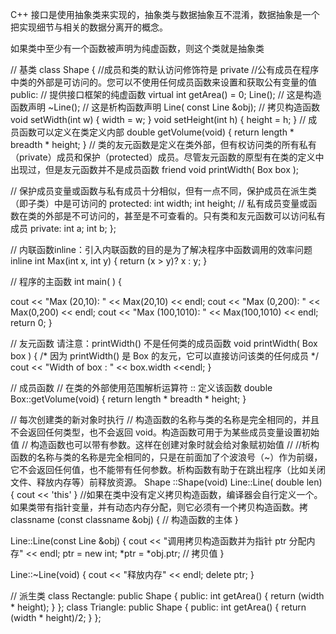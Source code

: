
C++ 接口是使用抽象类来实现的，抽象类与数据抽象互不混淆，数据抽象是一个把实现细节与相关的数据分离开的概念。

如果类中至少有一个函数被声明为纯虚函数，则这个类就是抽象类

// 基类
class Shape 
{
    //成员和类的默认访问修饰符是 private
    //公有成员在程序中类的外部是可访问的。您可以不使用任何成员函数来设置和获取公有变量的值
public:
   // 提供接口框架的纯虚函数
   virtual int getArea() = 0;
   Line();   // 这是构造函数声明
    ~Line();  // 这是析构函数声明
    Line( const Line &obj);      // 拷贝构造函数
   void setWidth(int w)
   {
      width = w;
   }
   void setHeight(int h)
   {
      height = h;
   }
   // 成员函数可以定义在类定义内部
   double getVolume(void)
      {
         return length * breadth * height;
      }
    // 类的友元函数是定义在类外部，但有权访问类的所有私有（private）成员和保护（protected）成员。尽管友元函数的原型有在类的定义中出现过，但是友元函数并不是成员函数
    friend void printWidth( Box box );

// 保护成员变量或函数与私有成员十分相似，但有一点不同，保护成员在派生类（即子类）中是可访问的
protected:
   int width;
   int height;
// 私有成员变量或函数在类的外部是不可访问的，甚至是不可查看的。只有类和友元函数可以访问私有成员
private:
    int a;
    int b;
};

// 内联函数inline：引入内联函数的目的是为了解决程序中函数调用的效率问题
inline int Max(int x, int y)
{
   return (x > y)? x : y;
}

// 程序的主函数
int main( )
{

   cout << "Max (20,10): " << Max(20,10) << endl;
   cout << "Max (0,200): " << Max(0,200) << endl;
   cout << "Max (100,1010): " << Max(100,1010) << endl;
   return 0;
}

// 友元函数 请注意：printWidth() 不是任何类的成员函数
void printWidth( Box box )
{
   /* 因为 printWidth() 是 Box 的友元，它可以直接访问该类的任何成员 */
   cout << "Width of box : " << box.width <<endl;
}

// 成员函数
 // 在类的外部使用范围解析运算符 :: 定义该函数
double Box::getVolume(void)
{
    return length * breadth * height;
}

// 每次创建类的新对象时执行
// 构造函数的名称与类的名称是完全相同的，并且不会返回任何类型，也不会返回 void。构造函数可用于为某些成员变量设置初始值
// 构造函数也可以带有参数。这样在创建对象时就会给对象赋初始值
// 
//析构函数的名称与类的名称是完全相同的，只是在前面加了个波浪号（~）作为前缀，它不会返回任何值，也不能带有任何参数。析构函数有助于在跳出程序（比如关闭文件、释放内存等）前释放资源。
Shape ::Shape(void)
Line::Line( double len)
{
    cout << 'this'
}
//如果在类中没有定义拷贝构造函数，编译器会自行定义一个。如果类带有指针变量，并有动态内存分配，则它必须有一个拷贝构造函数。拷
classname (const classname &obj) {
   // 构造函数的主体
}

Line::Line(const Line &obj)
{
    cout << "调用拷贝构造函数并为指针 ptr 分配内存" << endl;
    ptr = new int;
    *ptr = *obj.ptr; // 拷贝值
}

Line::~Line(void)
{
    cout << "释放内存" << endl;
    delete ptr;
}



// 派生类
class Rectangle: public Shape
{
public:
   int getArea()
   { 
      return (width * height); 
   }
};
class Triangle: public Shape
{
public:
   int getArea()
   { 
      return (width * height)/2; 
   }
};
 
